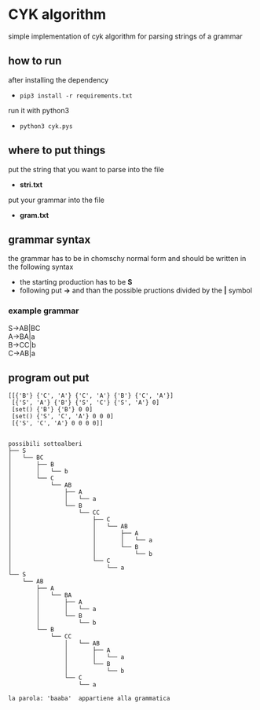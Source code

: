 # CYK algorithm

simple implementation of cyk algorithm for parsing strings of a grammar

## how to run

after installing the dependency 

- `pip3 install -r requirements.txt`

run it with python3

- `python3 cyk.pys`

## where to put things

put the string that you want to parse into the file 

- **stri.txt**

put your grammar into the file
- **gram.txt**

## grammar syntax

the grammar has to be in chomschy normal form and should be written in the following syntax

- the starting production has to be **S**
- following put **->** and than the possible pructions divided by the **|** symbol 
  
### example grammar

S->AB|BC  
A->BA|a  
B->CC|b  
C->AB|a
## program out put
```
[[{'B'} {'C', 'A'} {'C', 'A'} {'B'} {'C', 'A'}]
 [{'S', 'A'} {'B'} {'S', 'C'} {'S', 'A'} 0]
 [set() {'B'} {'B'} 0 0]
 [set() {'S', 'C', 'A'} 0 0 0]
 [{'S', 'C', 'A'} 0 0 0 0]]

 
possibili sottoalberi
├── S
│   └── BC
│       ├── B
│       │   └── b
│       └── C
│           └── AB
│               ├── A
│               │   └── a
│               └── B
│                   └── CC
│                       ├── C
│                       │   └── AB
│                       │       ├── A
│                       │       │   └── a
│                       │       └── B
│                       │           └── b
│                       └── C
│                           └── a
└── S
    └── AB
        ├── A
        │   └── BA
        │       ├── A
        │       │   └── a
        │       └── B
        │           └── b
        └── B
            └── CC
                │   └── AB
                │       ├── A
                │       │   └── a
                │       └── B
                │           └── b
                └── C
                    └── a

la parola: 'baaba'  appartiene alla grammatica
```
